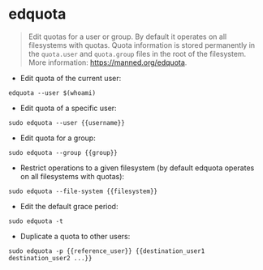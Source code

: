 # edquota

> Edit quotas for a user or group. By default it operates on all filesystems with quotas.
> Quota information is stored permanently in the `quota.user` and `quota.group` files in the root of the filesystem.
> More information: <https://manned.org/edquota>.

- Edit quota of the current user:

`edquota --user $(whoami)`

- Edit quota of a specific user:

`sudo edquota --user {{username}}`

- Edit quota for a group:

`sudo edquota --group {{group}}`

- Restrict operations to a given filesystem (by default edquota operates on all filesystems with quotas):

`sudo edquota --file-system {{filesystem}}`

- Edit the default grace period:

`sudo edquota -t`

- Duplicate a quota to other users:

`sudo edquota -p {{reference_user}} {{destination_user1 destination_user2 ...}}`
